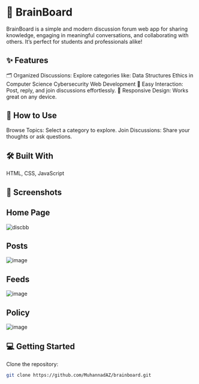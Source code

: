 # 🌟 BrainBoard
BrainBoard is a simple and modern discussion forum web app for sharing knowledge, engaging in meaningful conversations, and collaborating with others. It’s perfect for students and professionals alike!

## ✨ Features
🗂 Organized Discussions: Explore categories like:
Data Structures
Ethics in Computer Science
Cybersecurity
Web Development
💬 Easy Interaction: Post, reply, and join discussions effortlessly.
📱 Responsive Design: Works great on any device.

## 🚀 How to Use
Browse Topics: Select a category to explore.
Join Discussions: Share your thoughts or ask questions.
## 🛠️ Built With
HTML, CSS, JavaScript

## 📸 Screenshots
## Home Page  

![discbb](https://github.com/user-attachments/assets/8e4da315-0e16-42ac-8c1d-dd157dde4ea5)

## Posts  

![image](https://github.com/user-attachments/assets/4f338f27-8fea-40f4-b5f7-1b87626ac0c0)

## Feeds  

![image](https://github.com/user-attachments/assets/6e397816-592a-4efc-9190-6dfc203a6868)

## Policy  

![image](https://github.com/user-attachments/assets/51620835-cd37-48b4-9236-c4f2af77e780)

## 💻 Getting Started
Clone the repository:
```bash
git clone https://github.com/MuhannadAZ/brainboard.git

